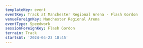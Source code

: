 ```yaml
---
templateKey: event
eventKey: Track at Manchester Regional Arena - Flash Gordon
venueForeignKey: Manchester Regional Arena
eventType: Speedwork
sessionForeignKey: Flash Gordon
terrain: Track
startsAt: '2024-04-23 18:45'
---
```

